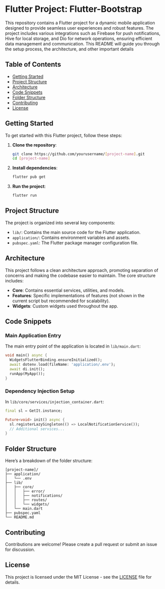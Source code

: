 # Flutter Project: Flutter-Bootstrap

This repository contains a Flutter project for a dynamic mobile application designed to provide seamless user experiences and robust features. The project includes various integrations such as Firebase for push notifications, Hive for local storage, and Dio for network operations, ensuring efficient data management and communication. This README will guide you through the setup process, the architecture, and other important details

## Table of Contents
- [Getting Started](#getting-started)
- [Project Structure](#project-structure)
- [Architecture](#architecture)
- [Code Snippets](#code-snippets)
- [Folder Structure](#folder-structure)
- [Contributing](#contributing)
- [License](#license)

## Getting Started

To get started with this Flutter project, follow these steps:

1. **Clone the repository**:
   ```bash
   git clone https://github.com/yourusername/[project-name].git
   cd [project-name]
   ```

2. **Install dependencies**:
   ```bash
   flutter pub get
   ```

3. **Run the project**:
   ```bash
   flutter run
   ```

## Project Structure

The project is organized into several key components:

- `lib/`: Contains the main source code for the Flutter application.
- `application/`: Contains environment variables and assets.
- `pubspec.yaml`: The Flutter package manager configuration file.

## Architecture

This project follows a clean architecture approach, promoting separation of concerns and making the codebase easier to maintain. The core structure includes:

- **Core**: Contains essential services, utilities, and models.
- **Features**: Specific implementations of features (not shown in the current script but recommended for scalability).
- **Widgets**: Custom widgets used throughout the app.

## Code Snippets

### Main Application Entry

The main entry point of the application is located in `lib/main.dart`:

```dart
void main() async {
  WidgetsFlutterBinding.ensureInitialized();
  await dotenv.load(fileName: 'application/.env');
  await di.init();
  runApp(MyApp());
}
```

### Dependency Injection Setup

In `lib/core/services/injection_container.dart`:

```dart
final sl = GetIt.instance;

Future<void> init() async {
  sl.registerLazySingleton(() => LocalNotificationService());
  // Additional services...
}
```

## Folder Structure

Here’s a breakdown of the folder structure:

```
[project-name]/
├── application/
│   └── .env
├── lib/
│   ├── core/
│   │   ├── error/
│   │   ├── notifications/
│   │   ├── routes/
│   │   └── widgets/
│   └── main.dart
├── pubspec.yaml
└── README.md
```

## Contributing

Contributions are welcome! Please create a pull request or submit an issue for discussion.

## License

This project is licensed under the MIT License - see the [LICENSE](LICENSE) file for details.
